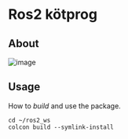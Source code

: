 # Ros2 kötprog
## About

![image](https://github.com/DoczyKristof/Ros2_kotprog/assets/44243837/3860de94-c763-4675-bd19-89655e9564ca)


## Usage

How to *build* and use the package.

    cd ~/ros2_ws
    colcon build --symlink-install
